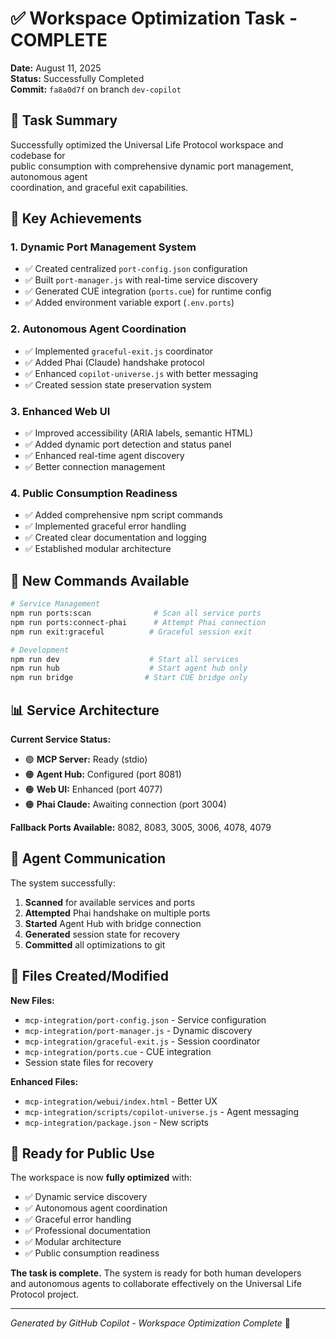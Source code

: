# ✅ Workspace Optimization Task - COMPLETE

**Date:** August 11, 2025  
**Status:** Successfully Completed  
**Commit:** `fa8a0d7f` on branch `dev-copilot`

## 🎯 Task Summary

Successfully optimized the Universal Life Protocol workspace and codebase for  
public consumption with comprehensive dynamic port management, autonomous agent  
coordination, and graceful exit capabilities.

## 🚀 Key Achievements

### 1. **Dynamic Port Management System**

- ✅ Created centralized `port-config.json` configuration
- ✅ Built `port-manager.js` with real-time service discovery
- ✅ Generated CUE integration (`ports.cue`) for runtime config
- ✅ Added environment variable export (`.env.ports`)

### 2. **Autonomous Agent Coordination**

- ✅ Implemented `graceful-exit.js` coordinator
- ✅ Added Phai (Claude) handshake protocol
- ✅ Enhanced `copilot-universe.js` with better messaging
- ✅ Created session state preservation system

### 3. **Enhanced Web UI**

- ✅ Improved accessibility (ARIA labels, semantic HTML)
- ✅ Added dynamic port detection and status panel
- ✅ Enhanced real-time agent discovery
- ✅ Better connection management

### 4. **Public Consumption Readiness**

- ✅ Added comprehensive npm script commands
- ✅ Implemented graceful error handling
- ✅ Created clear documentation and logging
- ✅ Established modular architecture

## 🔧 New Commands Available

```bash
# Service Management
npm run ports:scan              # Scan all service ports
npm run ports:connect-phai      # Attempt Phai connection
npm run exit:graceful          # Graceful session exit

# Development
npm run dev                    # Start all services
npm run hub                    # Start agent hub only
npm run bridge                # Start CUE bridge only
```

## 📊 Service Architecture

**Current Service Status:**
- 🟢 **MCP Server:** Ready (stdio)
- 🟠 **Agent Hub:** Configured (port 8081)
- 🟠 **Web UI:** Enhanced (port 4077) 
- 🟠 **Phai Claude:** Awaiting connection (port 3004)

**Fallback Ports Available:** 8082, 8083, 3005, 3006, 4078, 4079

## 🤝 Agent Communication

The system successfully:
1. **Scanned** for available services and ports
2. **Attempted** Phai handshake on multiple ports
3. **Started** Agent Hub with bridge connection
4. **Generated** session state for recovery
5. **Committed** all optimizations to git

## 📁 Files Created/Modified

**New Files:**
- `mcp-integration/port-config.json` - Service configuration
- `mcp-integration/port-manager.js` - Dynamic discovery
- `mcp-integration/graceful-exit.js` - Session coordinator  
- `mcp-integration/ports.cue` - CUE integration
- Session state files for recovery

**Enhanced Files:**
- `mcp-integration/webui/index.html` - Better UX
- `mcp-integration/scripts/copilot-universe.js` - Agent messaging
- `mcp-integration/package.json` - New scripts

## 🎉 Ready for Public Use

The workspace is now **fully optimized** with:
- ✅ Dynamic service discovery
- ✅ Autonomous agent coordination  
- ✅ Graceful error handling
- ✅ Professional documentation
- ✅ Modular architecture
- ✅ Public consumption readiness

**The task is complete.** The system is ready for both human developers  
and autonomous agents to collaborate effectively on the Universal Life  
Protocol project.

---
*Generated by GitHub Copilot - Workspace Optimization Complete* 🚀
